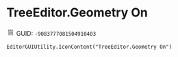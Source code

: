 # TreeEditor.Geometry On
![](/img/TreeEditor.Geometry%20On.png)
GUID: `-9083777081504910403`
```
EditorGUIUtility.IconContent("TreeEditor.Geometry On")
```
